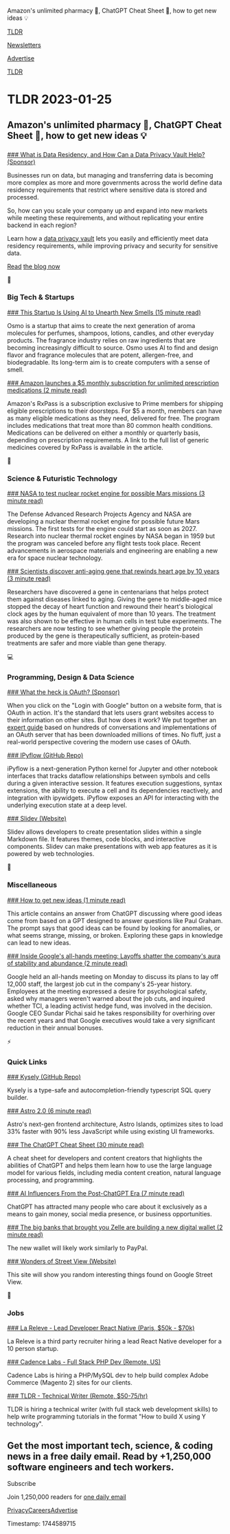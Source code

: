 Amazon's unlimited pharmacy 🏥, ChatGPT Cheat Sheet 🤖, how to get new ideas 💡

[TLDR](/)

[Newsletters](/newsletters)

[Advertise](https://advertise.tldr.tech/)

[TLDR](/)

# TLDR 2023-01-25

## Amazon's unlimited pharmacy 🏥, ChatGPT Cheat Sheet 🤖, how to get new ideas 💡

### 

[### What is Data Residency, and How Can a Data Privacy Vault Help? (Sponsor)](https://www.skyflow.com/post/why-you-need-a-data-vault-and-how-to-get-there?utm_source=TLDR&amp;utm_medium=newsletter&amp;utm_campaign=TLDR)

Businesses run on data, but managing and transferring data is becoming more complex as more and more governments across the world define data residency requirements that restrict where sensitive data is stored and processed.

So, how can you scale your company up and expand into new markets while meeting these requirements, and without replicating your entire backend in each region?

Learn how a [data privacy vault](https://www.skyflow.com/post/why-you-need-a-data-vault-and-how-to-get-there?utm_source=TLDR&utm_medium=newsletter&utm_campaign=TLDR) lets you easily and efficiently meet data residency requirements, while improving privacy and security for sensitive data.

[Read](http://data.Read) [the blog now](https://www.skyflow.com/post/what-is-data-residency?utm_source=TLDR&utm_medium=newsletter&utm_campaign=TLDR)

📱

### Big Tech & Startups

[### This Startup Is Using AI to Unearth New Smells (15 minute read)](https://archive.ph/h91kq?utm_source=tldrnewsletter)

Osmo is a startup that aims to create the next generation of aroma molecules for perfumes, shampoos, lotions, candles, and other everyday products. The fragrance industry relies on raw ingredients that are becoming increasingly difficult to source. Osmo uses AI to find and design flavor and fragrance molecules that are potent, allergen-free, and biodegradable. Its long-term aim is to create computers with a sense of smell.

[### Amazon launches a $5 monthly subscription for unlimited prescription medications (2 minute read)](https://www.theverge.com/2023/1/24/23568919/amazon-rxpass-medical-subscription-prescription-healthcare-service?utm_source=tldrnewsletter)

Amazon's RxPass is a subscription exclusive to Prime members for shipping eligible prescriptions to their doorsteps. For $5 a month, members can have as many eligible medications as they need, delivered for free. The program includes medications that treat more than 80 common health conditions. Medications can be delivered on either a monthly or quarterly basis, depending on prescription requirements. A link to the full list of generic medicines covered by RxPass is available in the article.

🚀

### Science & Futuristic Technology

[### NASA to test nuclear rocket engine for possible Mars missions (3 minute read)](https://www.cnn.com/2023/01/24/world/nasa-nuclear-thermal-rocket-engine-mars-scn/index.html?utm_source=tldrnewsletter)

The Defense Advanced Research Projects Agency and NASA are developing a nuclear thermal rocket engine for possible future Mars missions. The first tests for the engine could start as soon as 2027. Research into nuclear thermal rocket engines by NASA began in 1959 but the program was canceled before any flight tests took place. Recent advancements in aerospace materials and engineering are enabling a new era for space nuclear technology.

[### Scientists discover anti-aging gene that rewinds heart age by 10 years (3 minute read)](https://interestingengineering.com/health/anti-aging-gene-rewinds-heart-age?utm_source=tldrnewsletter)

Researchers have discovered a gene in centenarians that helps protect them against diseases linked to aging. Giving the gene to middle-aged mice stopped the decay of heart function and rewound their heart's biological clock ages by the human equivalent of more than 10 years. The treatment was also shown to be effective in human cells in test tube experiments. The researchers are now testing to see whether giving people the protein produced by the gene is therapeutically sufficient, as protein-based treatments are safer and more viable than gene therapy.

💻

### Programming, Design & Data Science

[### What the heck is OAuth? (Sponsor)](https://fusionauth.io/ebooks/modern-guide-to-oauth?utm_medium=email&amp;utm_source=tldr&amp;utm_campaign=oauth_ebook)

When you click on the "Login with Google" button on a website form, that is OAuth in action. It's the standard that lets users grant websites access to their information on other sites. But how does it work? We put together an [expert guide](https://fusionauth.io/ebooks/modern-guide-to-oauth?utm_medium=email&utm_source=tldr&utm_campaign=oauth_ebook) based on hundreds of conversations and implementations of an OAuth server that has been downloaded millions of times. No fluff, just a real-world perspective covering the modern use cases of OAuth.

[### IPyflow (GitHub Repo)](https://github.com/ipyflow/ipyflow?utm_source=tldrnewsletter)

iPyflow is a next-generation Python kernel for Jupyter and other notebook interfaces that tracks dataflow relationships between symbols and cells during a given interactive session. It features execution suggestions, syntax extensions, the ability to execute a cell and its dependencies reactively, and integration with ipywidgets. iPyflow exposes an API for interacting with the underlying execution state at a deep level.

[### Slidev (Website)](https://sli.dev/?utm_source=tldrnewsletter)

Slidev allows developers to create presentation slides within a single Markdown file. It features themes, code blocks, and interactive components. Slidev can make presentations with web app features as it is powered by web technologies.

🎁

### Miscellaneous

[### How to get new ideas (1 minute read)](http://paulgraham.com/getideas.html?utm_source=tldrnewsletter)

This article contains an answer from ChatGPT discussing where good ideas come from based on a GPT designed to answer questions like Paul Graham. The prompt says that good ideas can be found by looking for anomalies, or what seems strange, missing, or broken. Exploring these gaps in knowledge can lead to new ideas.

[### Inside Google's all-hands meeting: Layoffs shatter the company's aura of stability and abundance (2 minute read)](https://www.businessinsider.com/google-layoffs-shatter-aura-of-stability-abundance-allhands-meeting-2023-1?utm_source=tldrnewsletter)

Google held an all-hands meeting on Monday to discuss its plans to lay off 12,000 staff, the largest job cut in the company's 25-year history. Employees at the meeting expressed a desire for psychological safety, asked why managers weren't warned about the job cuts, and inquired whether TCI, a leading activist hedge fund, was involved in the decision. Google CEO Sundar Pichai said he takes responsibility for overhiring over the recent years and that Google executives would take a very significant reduction in their annual bonuses.

⚡

### Quick Links

[### Kysely (GitHub Repo)](https://github.com/koskimas/kysely?utm_source=tldrnewsletter)

Kysely is a type-safe and autocompletion-friendly typescript SQL query builder.

[### Astro 2.0 (6 minute read)](https://astro.build/blog/astro-2/?utm_source=tldrnewsletter)

Astro's next-gen frontend architecture, Astro Islands, optimizes sites to load 33% faster with 90% less JavaScript while using existing UI frameworks.

[### The ChatGPT Cheat Sheet (30 minute read)](https://drive.google.com/file/d/1UOfN0iB_A0rEGYc2CbYnpIF44FupQn2I/view?utm_source=tldrnewsletter)

A cheat sheet for developers and content creators that highlights the abilities of ChatGPT and helps them learn how to use the large language model for various fields, including media content creation, natural language processing, and programming.

[### AI Influencers From the Post-ChatGPT Era (7 minute read)](https://thealgorithmicbridge.substack.com/p/ai-influencers-from-the-post-chatgpt?utm_source=post-email-title&amp;publication_id=883883&amp;post_id=97096767&amp;isFreemail=false&amp;utm_medium=email?utm_source=tldrnewsletter)

ChatGPT has attracted many people who care about it exclusively as a means to gain money, social media presence, or business opportunities.

[### The big banks that brought you Zelle are building a new digital wallet (2 minute read)](https://www.theverge.com/2023/1/23/23567505/digital-wallet-online-payments-boa-chase-capital-one-apple-pay-paypal?utm_source=tldrnewsletter)

The new wallet will likely work similarly to PayPal.

[### Wonders of Street View (Website)](https://neal.fun/wonders-of-street-view/?utm_source=tldrnewsletter)

This site will show you random interesting things found on Google Street View.

💼

### Jobs

[### La Releve - Lead Developer React Native (Paris, $50k - $70k)](https://tldr.tech/jobs/lead-developer-react-native/208)

La Releve is a third party recruiter hiring a lead React Native developer for a 10 person startup.

[### Cadence Labs - Full Stack PHP Dev (Remote, US)](https://tldr.tech/jobs/full-stack-php-developer/210)

Cadence Labs is hiring a PHP/MySQL dev to help build complex Adobe Commerce (Magento 2) sites for our clients.

[### TLDR - Technical Writer (Remote, $50-75/hr)](https://tldr.tech/jobs/technical-writer-for-programming-tutorials/211)

TLDR is hiring a technical writer (with full stack web development skills) to help write programming tutorials in the format "How to build X using Y technology".

## Get the most important tech, science, & coding news in a free daily email. Read by +1,250,000 software engineers and tech workers.

Subscribe

Join 1,250,000 readers for [one daily email](/api/latest/tech)

[Privacy](/privacy)[Careers](https://jobs.ashbyhq.com/tldr.tech)[Advertise](/tech/advertise)

Timestamp: 1744589715